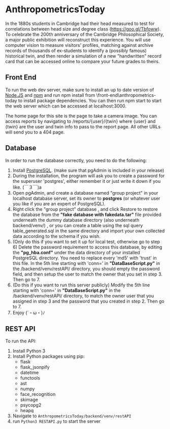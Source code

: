 # AnthropometricsToday

In the 1880s students in Cambridge had their head measured to
test for correlations between head size and degree class
(https://goo.gl/Tbfoww). To celebrate the 200th anniversary of
the Cambridge Philosophical Society, a major public exhibition
will reconstruct this experience. You will use computer vision to
measure visitors' profiles, matching against archive records of
thousands of ex-students to identify a (possibly famous)
historical twin, and then render a simulation of a new
"handwritten" record card that can be accessed online to
compare your future grades to theirs.

## Front End
To run the web dev server, make sure to install an up to date version of
<a href="https://nodejs.org/en/">Node.JS</a> and <a href="https://www.npmjs.com/">npm</a>
and run npm install from \front-end\anthropometrics-today to install package dependencies.
You can then run npm start to start the web server which can be accessed at localhost:3000.

The home page for this site is the page to take a camera image. You can access reports by
navigating to /reports/{user}/{twin} where {user} and {twin} are the user and twin info
to pass to the report page. All other URLs will send you to a 404 page.

## Database
In order to run the database correctly, you need to do the following:
1. Install <a href="https://www.postgresql.org/download/">PostgreSQL</a>. (make sure that pgAdmin is included in your release)
2. During the installation, the program will ask you to create a password for the superuser 'postgres', either remember it or just write it down if you like. (￣３￣)a
3. Open pgAdmin, and create a database named "group project" in your localhost database server, set its owner to **postgres** (or whatever user you like if you are an expert of PostgreSQL).
4. Right click the "group project" database , and click Restore to restore the database from the **"fake database with fakedata.tar"** file provided underneath the dummy database directory (also underneath backend/venv/) , or you can create a table using the sql query table_generated.sql in the same directory and import your own collected data according to the schema if you wish.
5. (Only do this if you want to set it up for local test, otherwise go to step 6) Delete the password requirement to access this database, by editing the **"pg_hba.conf"** under the data directory of your installed PostgreSQL directory. You need to replace every 'md5' with 'trust' in this file. In the 5th line starting with 'conn=' in **"DataBaseScript.py"** in the /backend/venv/restAPI/ directory, you should empty the password field, and then setup the user to match the owner that you set in step 3. Then go to 7.
6. (Do this if you want to run this server publicly) Modify the 5th line starting with 'conn=' in **"DataBaseScript.py"** in the /backend/venv/restAPI/ directory, to match the owner user that you assigned in step 3 and the password that you created in step 2. Then go to 7.
7. Enjoy  (´・ω・)ﾉ

## REST API
To run the API:
1. Install Python 3
2. Install Python packages using pip:
	- flask
	- flask_jsonpify
	- datetime
	- functools
	- ast
	- numpy
	- face_recognition
	- skimage
	- psycopg2
	- heapq
3. Navigate to `AnthropometricsToday/backend/venv/restAPI`
4. run `Python3 RESTAPI.py` to start the server
